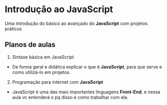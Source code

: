 # Introdução ao JavaScript
Uma introdução do básico ao avançado do **JavaScript** com projetos práticos

## Planos de aulas
1. Sintaxe básica em JavaScript
* De forma geral e didática explicar o que é **JavaScript**, para que serve e como utilizá-lo em projetos.

2. Programação para internet com **JavaScript**
* JavaScript é uma das mais importantes linguagens **Front-End**, e nessa aula vc entenderá o pq disso e como trabalhar com ela.
